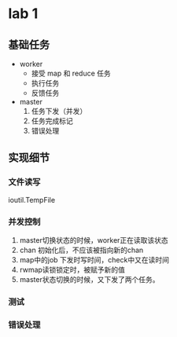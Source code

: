 # lab 1
## 基础任务
  - worker
    - 接受 map 和 reduce 任务
    - 执行任务
    - 反馈任务
  - master 
    1. 任务下发（并发）
    2. 任务完成标记
    3. 错误处理
    
## 实现细节
### 文件读写
ioutil.TempFile
### 并发控制
1. master切换状态的时候，worker正在读取该状态
2. chan 初始化后，不应该被指向新的chan
3. map中的job 下发时写时间，check中又在读时间
4. rwmap读锁锁定时，被赋予新的值
5. master状态切换的时候，又下发了两个任务。
### 测试
### 错误处理
